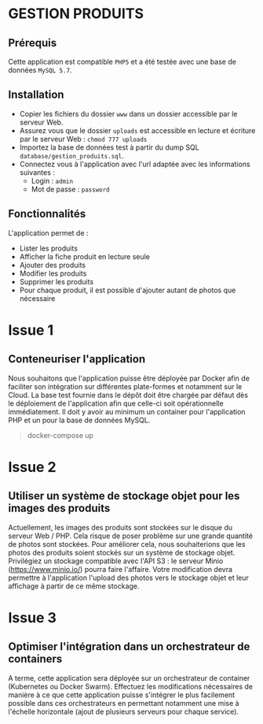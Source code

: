 # GESTION PRODUITS

## Prérequis
Cette application est compatible `PHP5` et a été testée avec une base de données `MySQL 5.7`.

## Installation
- Copier les fichiers du dossier `www` dans un dossier accessible par le serveur Web.
- Assurez vous que le dossier `uploads` est accessible en lecture et écriture par le serveur Web : `chmod 777 uploads`
- Importez la base de données test à partir du dump SQL `database/gestion_produits.sql`.
- Connectez vous à l'application avec l'url adaptée avec les informations suivantes :
    - Login : `admin`
    - Mot de passe : `password`

## Fonctionnalités
L'application permet de :
- Lister les produits
- Afficher la fiche produit en lecture seule
- Ajouter des produits
- Modifier les produits
- Supprimer les produits
- Pour chaque produit, il est possible d'ajouter autant de photos que nécessaire

# Issue 1
## Conteneuriser l'application
Nous souhaitons que l'application puisse être déployée par Docker afin de faciliter son intégration sur différentes plate-formes et notamment sur le Cloud.
La base test fournie dans le dépôt doit être chargée par défaut dès le déploiement de l'application afin que celle-ci soit opérationnelle immédiatement.
Il doit y avoir au minimum un container pour l'application PHP et un pour la base de données MySQL.

> docker-compose up

# Issue 2
## Utiliser un système de stockage objet pour les images des produits
Actuellement, les images des produits sont stockées sur le disque du serveur Web / PHP. Cela risque de poser problème sur une grande quantité de photos sont stockées.
Pour améliorer cela, nous souhaiterions que les photos des produits soient stockés sur un système de stockage objet.
Privilégiez un stockage compatible avec l'API S3 : le serveur Minio (https://www.minio.io/) pourra faire l'affaire.
Votre modification devra permettre à l'application l'upload des photos vers le stockage objet et leur affichage à partir de ce même stockage.

# Issue 3
## Optimiser l'intégration dans un orchestrateur de containers
A terme, cette application sera déployée sur un orchestrateur de container (Kubernetes ou Docker Swarm).
Effectuez les modifications nécessaires de manière à ce que cette application puisse s'intégrer le plus facilement possible dans ces orchestrateurs en permettant notamment une mise à l'échelle horizontale (ajout de plusieurs serveurs pour chaque service).
